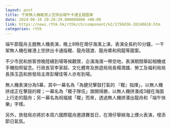 ```yaml
---
layout: post
title: 千架無人機維港上空拼出端午卡通主題圖案
date: 2024-06-10 20:20:29.000000000 +08:00
link: https://news.rthk.hk/rthk/ch/component/k2/1756836-20240610.htm
categories: rthk
---
```


端午節龍舟主題無人機表演，晚上8時在灣仔海濱上演，表演全長約10分鐘，一千架無人機在維港上空拼出卡通版糉、龍舟競渡、龍舟槳和飛龍等圖案。

不少市民和旅客傍晚陸續到場等候觀賞，企滿海濱一帶空地，表演期間舉起相機或手機拍照留念。行政長官李家超、文化體育及旅遊局局長楊潤雄、勞工及福利局局長孫玉菡和旅發局主席彭耀佳等人亦有到場。

無人機表演分為5幕，其中一幕名為「為健兒擊鼓打氣的 『糉』指揮」，以無人機拼成正在擊鼓的糭；一幕名為「糉子隊伍」旗開得勝，以無人機拼湊成3艘在海面上行走的龍舟；另一幕名為祝福接「糉」而來，透過無人機拼湊出龍舟和「端午快樂」字樣。

另外，旅發局亦將於本周六國際龍舟邀請賽首日，在灣仔舉辦海上煙火表演，增添節日氣氛。
